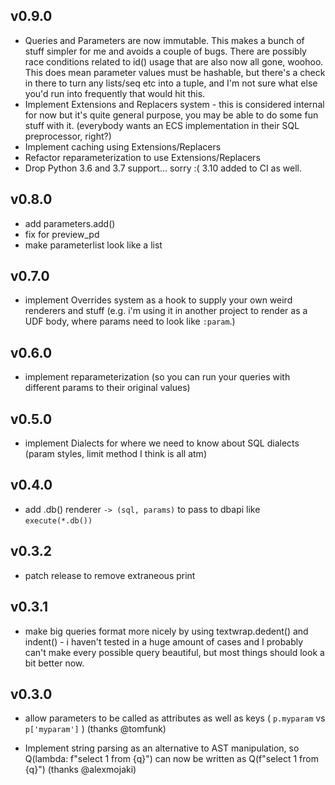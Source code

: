 ## v0.9.0
  - Queries and Parameters are now immutable. This makes a bunch of stuff simpler for me and avoids a couple of bugs. There are
    possibly race conditions related to id() usage that are also now all gone, woohoo. This does mean parameter values must be hashable, but there's a check in there to turn any lists/seq etc into a tuple, and I'm not sure what else you'd run into frequently that would hit this.
  - Implement Extensions and Replacers system - this is considered internal for now but it's quite general purpose, you may
    be able to do some fun stuff with it. (everybody wants an ECS implementation in their SQL preprocessor, right?)
  - Implement caching using Extensions/Replacers
  - Refactor reparameterization to use Extensions/Replacers
  - Drop Python 3.6 and 3.7 support... sorry :( 3.10 added to CI as well.
## v0.8.0
  - add parameters.add()
  - fix for preview_pd
  - make parameterlist look like a list
## v0.7.0
  - implement Overrides system as a hook to supply your own weird renderers and stuff (e.g. i'm using it in another
    project to render as a UDF body, where params need to look like `:param`.)
## v0.6.0
  - implement reparameterization (so you can run your queries with different params to their original values)
## v0.5.0
  - implement Dialects for where we need to know about SQL dialects (param styles, limit method I think is all atm)
## v0.4.0
  - add .db() renderer `-> (sql, params)` to pass to dbapi like `execute(*.db())`
## v0.3.2
  - patch release to remove extraneous print
## v0.3.1
  - make big queries format more nicely by using textwrap.dedent() and indent() - i haven't tested in a huge amount of cases and I probably can't
    make every possible query beautiful, but most things should look a bit better now.
## v0.3.0
  - allow parameters to be called as attributes as well as keys
    ( `p.myparam` vs `p['myparam']` ) (thanks @tomfunk)

  - Implement string parsing as an alternative to AST manipulation, so Q(lambda: f"select 1 from {q}") can now be written as Q(f"select 1 from {q}") (thanks @alexmojaki)
